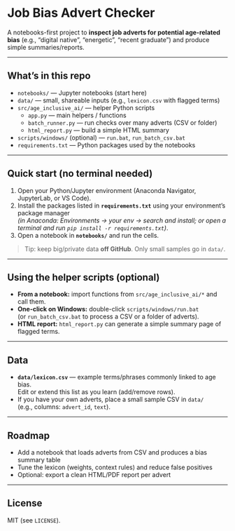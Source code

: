 # Job Bias Advert Checker

A notebooks-first project to **inspect job adverts for potential age-related bias** (e.g., “digital native”, “energetic”, “recent graduate”) and produce simple summaries/reports.

---

## What’s in this repo
- `notebooks/` — Jupyter notebooks (start here)
- `data/` — small, shareable inputs (e.g., `lexicon.csv` with flagged terms)
- `src/age_inclusive_ai/` — helper Python scripts  
  - `app.py` — main helpers / functions  
  - `batch_runner.py` — run checks over many adverts (CSV or folder)  
  - `html_report.py` — build a simple HTML summary
- `scripts/windows/` (optional) — `run.bat`, `run_batch_csv.bat`
- `requirements.txt` — Python packages used by the notebooks

---

## Quick start (no terminal needed)
1. Open your Python/Jupyter environment (Anaconda Navigator, JupyterLab, or VS Code).
2. Install the packages listed in **`requirements.txt`** using your environment’s package manager  
   *(in Anaconda: Environments → your env → search and install; or open a terminal and run `pip install -r requirements.txt`)*.
3. Open a notebook in **`notebooks/`** and run the cells.

> Tip: keep big/private data **off GitHub**. Only small samples go in `data/`.

---

## Using the helper scripts (optional)
- **From a notebook:** import functions from `src/age_inclusive_ai/*` and call them.
- **One-click on Windows:** double-click `scripts/windows/run.bat`  
  (or `run_batch_csv.bat` to process a CSV or a folder of adverts).
- **HTML report:** `html_report.py` can generate a simple summary page of flagged terms.

---

## Data
- **`data/lexicon.csv`** — example terms/phrases commonly linked to age bias.  
  Edit or extend this list as you learn (add/remove rows).
- If you have your own adverts, place a small sample CSV in `data/`  
  (e.g., columns: `advert_id`, `text`).

---

## Roadmap
- Add a notebook that loads adverts from CSV and produces a bias summary table
- Tune the lexicon (weights, context rules) and reduce false positives
- Optional: export a clean HTML/PDF report per advert

---

## License
MIT (see `LICENSE`).
